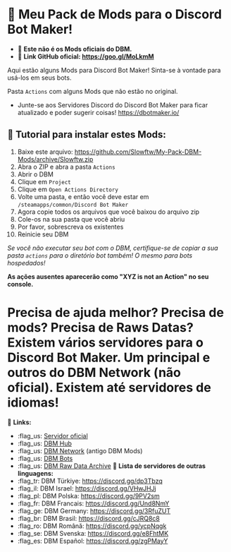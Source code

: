 # :open_file_folder: Meu Pack de Mods para o Discord Bot Maker!

- :pushpin: **Este não é os Mods oficiais do DBM.** 
- :pushpin: **Link GitHub oficial: https://goo.gl/MoLkmM**

Aqui estão alguns Mods para Discord Bot Maker! Sinta-se à vontade para usá-los em seus bots. 

Pasta `Actions` com alguns Mods que não estão no original.


- Junte-se aos Servidores Discord do Discord Bot Maker para ficar atualizado e poder sugerir coisas! https://dbotmaker.io/

## :beginner: Tutorial para instalar estes Mods:

1. Baixe este arquivo: https://github.com/Slowftw/My-Pack-DBM-Mods/archive/Slowftw.zip
2. Abra o ZIP e abra a pasta `Actions`
3. Abrir o DBM
4. Clique em `Project`
5. Clique em `Open Actions Directory`
6. Volte uma pasta, e então você deve estar em `/steamapps/common/Discord Bot Maker`
7. Agora copie todos os arquivos que você baixou do arquivo zip
8. Cole-os na sua pasta que você abriu
9. Por favor, sobrescreva os existentes
10. Reinicie seu DBM

_Se você não executar seu bot com o DBM, certifique-se de copiar a sua pasta `actions` para o diretório bot também! O mesmo para bots hospedados!_

**As ações ausentes aparecerão como "XYZ is not an Action" no seu console.**


# Precisa de ajuda melhor? Precisa de mods? Precisa de Raws Datas? Existem vários servidores para o Discord Bot Maker. Um principal e outros do DBM Network (não oficial). Existem até servidores de idiomas!

:pushpin: **Links:**
- :flag_us: [Servidor oficial](https://discord.gg/DMDvzSe)
- :flag_us: [DBM Hub](https://discord.gg/4jptqgw)
- :flag_us: [DBM Network](https://discord.gg/3QxkZPK) (antigo DBM Mods)
- :flag_us: [DBM Bots](https://discord.gg/Me3EFyX)
- :flag_us: [DBM Raw Data Archive](https://discord.gg/RyNZ8xB)
:pushpin: **Lista de servidores de outras linguagens:**
- :flag_tr: DBM Türkiye: https://discord.gg/dp3Tbzq
- :flag_il: DBM Israel: https://discord.gg/VHwJHJj
- :flag_pl: DBM Polska: https://discord.gg/9PV2sm
- :flag_fr: DBM Francais: https://discord.gg/Und8NmY
- :flag_ge: DBM Germany: https://discord.gg/3RfuZUT
- :flag_br: DBM Brasil: https://discord.gg/cJRQ8c8
- :flag_ro: DBM Română: https://discord.gg/ycpNqgk
- :flag_se: DBM Svenska: https://discord.gg/e8FhtMK
- :flag_es: DBM Español: https://discord.gg/zgPMayY
